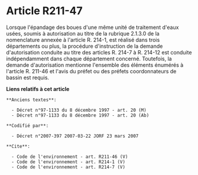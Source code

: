 # Article R211-47

Lorsque l'épandage des boues d'une même unité de traitement d'eaux usées, soumis à autorisation au titre de la rubrique
2.1.3.0 de la nomenclature annexée à l'article R. 214-1, est réalisé dans trois départements ou plus, la procédure
d'instruction de la demande d'autorisation conduite au titre des articles R. 214-7 à R. 214-12 est conduite indépendamment
dans chaque département concerné. Toutefois, la demande d'autorisation mentionne l'ensemble des éléments énumérés à l'article
R. 211-46 et l'avis du préfet ou des préfets coordonnateurs de bassin est requis.

**Liens relatifs à cet article**

	**Anciens textes**:

	  - Décret n°97-1133 du 8 décembre 1997 - art. 20 (M)
	  - Décret n°97-1133 du 8 décembre 1997 - art. 20 (Ab)

	**Codifié par**:

	  - Décret n°2007-397 2007-03-22 JORF 23 mars 2007

	**Cite**:

	  - Code de l'environnement - art. R211-46 (V)
	  - Code de l'environnement - art. R214-1 (V)
	  - Code de l'environnement - art. R214-7 (V)
